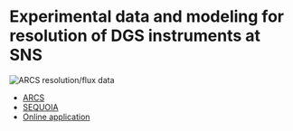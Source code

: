 # Experimental data and modeling for resolution of DGS instruments at SNS

![ARCS resolution/flux data](https://user-images.githubusercontent.com/1796155/59158548-894a2080-8a89-11e9-81d0-7af95a91d7b6.png)

* [ARCS](https://arcs.pages.ornl.gov/resolution.html)
* [SEQUOIA](https://sequoia.pages.ornl.gov/resolution.html)
* [Online application](http://dgsres.mcvine.org)
